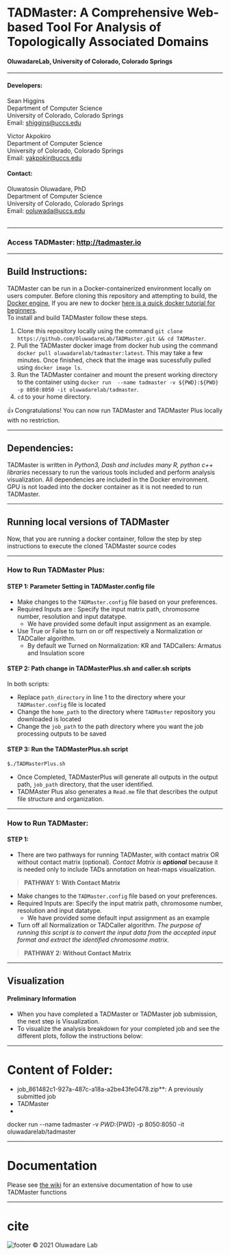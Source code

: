 # TADMaster: A Comprehensive Web-based Tool For Analysis of Topologically Associated Domains 

#### OluwadareLab, University of Colorado, Colorado Springs
___________________

#### Developers:
Sean Higgins <br />
Department of Computer Science <br />
University of Colorado, Colorado Springs <br />
Email: [shiggins@uccs.edu](mailto:shiggins@uccs.edu) <br />

Victor Akpokiro <br />
Department of Computer Science <br />
University of Colorado, Colorado Springs <br />
Email: [vakpokir@uccs.edu](mailto:vakpokir@uccs.edu) 

#### Contact:
Oluwatosin Oluwadare, PhD <br />
Department of Computer Science <br />
University of Colorado, Colorado Springs <br />
Email: [ooluwada@uccs.edu](ooluwada@uccs.edu) <br /><br />
	

___________________
### Access TADMaster:  http://tadmaster.io
___________________	

## Build Instructions:
TADMaster can be run in a Docker-containerized environment locally on users computer. Before cloning this repository and attempting to build, the [Docker engine](https://docs.docker.com/engine/install/), If you are new to docker [here is a quick docker tutorial for beginners](https://docker-curriculum.com/). <br> 
To install and build TADMaster follow these steps.

1. Clone this repository locally using the command `git clone https://github.com/OluwadareLab/TADMaster.git && cd TADMaster`.
2. Pull the TADMaster docker image from docker hub using the command `docker pull oluwadarelab/tadmaster:latest`. This may take a few minutes. Once finished, check that the image was sucessfully pulled using `docker image ls`.
3. Run the TADMaster container and mount the present working directory to the container using `docker run  --name tadmaster -v ${PWD}:${PWD}  -p 8050:8050 -it oluwadarelab/tadmaster`.
4. `cd` to your home directory.

:thumbsup: Congratulations! You can now run TADMaster and TADMaster Plus locally with no restriction.

___________________	
## Dependencies:
TADMaster is written in <i>Python3, Dash and includes many R, python c++ libraries </i> necessary to run the various tools included and perform analysis visualization. All dependencies are included in the Docker environment. GPU is not loaded into the docker container as it is not needed to run TADMaster.
_________________

## Running local versions of TADMaster
Now, that you are running a docker container, follow the step by step instructions to execute the cloned TADMaster source codes

_________________
### How to Run TADMaster Plus: 

#### STEP 1: Parameter Setting in TADMaster.config file
* Make changes to the `TADMaster.config` file based on your preferences.
* Required Inputs are : Specify the input matrix path, chromosome number, resolution and input datatype.
	* We have provided some default  input assignment as an example.
* Use True or False to turn on or off respectively a Normalization or TADCaller algorithm.
	* By default we Turned on Normalization: KR and TADCallers: Armatus and Insulation score
	
#### STEP 2: Path change in TADMasterPlus.sh and caller.sh scripts
In both scripts:
* Replace `path_directory` in line 1 to the directory where your `TADMaster.config` file is located
* Change the `home_path` to the directory where `TADMaster` repository you downloaded is located
* Change the `job_path` to the path directory where you want the job processing outputs to be saved

#### STEP 3: Run the TADMasterPlus.sh script

```bash
$./TADMasterPlus.sh 
```
* Once Completed, TADMasterPlus will generate all outputs in the output path, `job_path` directory, that the user identified.
* TADMAster Plus also generates a `Read.me` file that describes the output file structure and organization.
 
 
_________________
### How to Run TADMaster: 
#### STEP 1:
* There are two pathways for running TADMaster, with contact matrix OR without contact matrix (optional). _Contact Matrix is **optional**_  because it is needed only to include TADs annotation on heat-maps visualization.

> **PATHWAY 1: With Contact Matrix**
* Make changes to the `TADMaster.config` file based on your preferences.
* Required Inputs are: Specify the input matrix path, chromosome number, resolution and input datatype.
	* We have provided some default  input assignment as an example
* Turn off all Normalization or TADCaller algorithm. _The purpose of running this script is  to convert the input data from the accepted input format and extract the identified chromosome matrix._

> **PATHWAY 2: Without Contact Matrix**

_________________

## Visualization
#### Preliminary Information
* When you have completed a TADMaster or TADMaster job submission, the next step is Visualization.
* To visualize the analysis breakdown for your completed job and see the different plots, follow the instructions below: 

_________________

# Content of Folder:
- job_861482c1-927a-487c-a18a-a2be43fe0478.zip**: A previously submitted job 
- TADMaster
- 

docker run  --name tadmaster -v ${PWD}:${PWD}  -p 8050:8050 -it oluwadarelab/tadmaster

_________________

# Documentation

Please see [the wiki](https://github.com/OluwadareLab/TADMaster/wiki) for an extensive documentation of how to use TADMaster functions

_________________
	

# cite





 ![footer](http://biomlearn.uccs.edu/static/image/UCCS_Logo.png) © 2021 Oluwadare Lab 
	  
	



